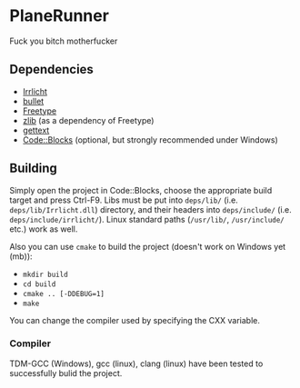 # PlaneRunner
Fuck you bitch motherfucker

## Dependencies
* [Irrlicht](http://irrlicht.sourceforge.net)
* [bullet](bulletphysics.org)
* [Freetype](http://gnuwin32.sourceforge.net/packages/freetype.htm)
* [zlib](http://www.zlib.net/) (as a dependency of Freetype)
* [gettext](http://ftp.gnu.org/pub/gnu/gettext/)
* [Code::Blocks](http://codeblocks.org) (optional, but strongly recommended under Windows)

## Building
Simply open the project in Code::Blocks, choose the appropriate build target and press Ctrl-F9. Libs must be put into `deps/lib/` (i.e. `deps/lib/Irrlicht.dll`) directory, and their headers into `deps/include/` (i.e. `deps/include/irrlicht/`). Linux standard paths (`/usr/lib/`, `/usr/include/` etc.) work as well.

Also you can use `cmake` to build the project (doesn't work on Windows yet (mb)):
* `mkdir build`
* `cd build`
* `cmake .. [-DDEBUG=1]`
* `make`

You can change the compiler used by specifying the CXX variable.

### Compiler
TDM-GCC (Windows), gcc (linux), clang (linux) have been tested to successfully bulid the project.
